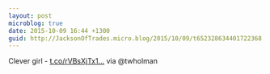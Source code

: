 ```yaml
---
layout: post
microblog: true
date: 2015-10-09 16:44 +1300
guid: http://JacksonOfTrades.micro.blog/2015/10/09/t652328634401722368.html
---
```

Clever girl - [t.co/rVBsXjTx1...](http://t.co/rVBsXjTx1H) via @twholman
